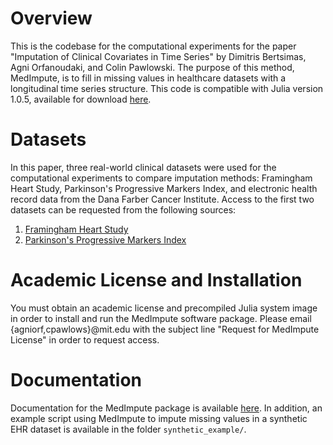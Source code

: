 # Overview
This is the codebase for the computational experiments for the paper "Imputation of Clinical Covariates in Time Series" by Dimitris Bertsimas, Agni Orfanoudaki, and Colin Pawlowski.  The purpose of this method, MedImpute, is to fill in missing values in healthcare datasets with a longitudinal time series structure.  This code is compatible with Julia version 1.0.5, available for download [here](https://julialang.org/downloads/).

# Datasets

In this paper, three real-world clinical datasets were used for the computational experiments to compare imputation methods: Framingham Heart Study, Parkinson's Progressive Markers Index, and electronic health record data from the Dana Farber Cancer Institute.  Access to the first two datasets can be requested from the following sources:

1. [Framingham Heart Study](https://framinghamheartstudy.org/fhs-for-researchers/data-available-overview/)
2. [Parkinson's Progressive Markers Index](https://www.ppmi-info.org/access-data-specimens/download-data/)

# Academic License and Installation

You must obtain an academic license and precompiled Julia system image in order to install and run the MedImpute software package.  Please email {agniorf,cpawlows}@mit.edu with the subject line "Request for MedImpute License" in order to request access.

# Documentation

Documentation for the MedImpute package is available [here](https://interpretableai.gitlab.io/DocumentationStaging/MedImpute/master/dev/).  In addition, an example script using MedImpute to impute missing values in a synthetic EHR dataset is available in the folder `synthetic_example/`.  

